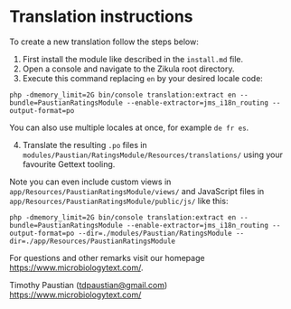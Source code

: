 # Translation instructions

To create a new translation follow the steps below:

1. First install the module like described in the `install.md` file.
2. Open a console and navigate to the Zikula root directory.
3. Execute this command replacing `en` by your desired locale code:

`php -dmemory_limit=2G bin/console translation:extract en --bundle=PaustianRatingsModule --enable-extractor=jms_i18n_routing --output-format=po`

You can also use multiple locales at once, for example `de fr es`.

4. Translate the resulting `.po` files in `modules/Paustian/RatingsModule/Resources/translations/` using your favourite Gettext tooling.

Note you can even include custom views in `app/Resources/PaustianRatingsModule/views/` and JavaScript files in `app/Resources/PaustianRatingsModule/public/js/` like this:

`php -dmemory_limit=2G bin/console translation:extract en --bundle=PaustianRatingsModule --enable-extractor=jms_i18n_routing --output-format=po --dir=./modules/Paustian/RatingsModule --dir=./app/Resources/PaustianRatingsModule`

For questions and other remarks visit our homepage <https://www.microbiologytext.com/>.

Timothy Paustian (tdpaustian@gmail.com)
<https://www.microbiologytext.com/>
